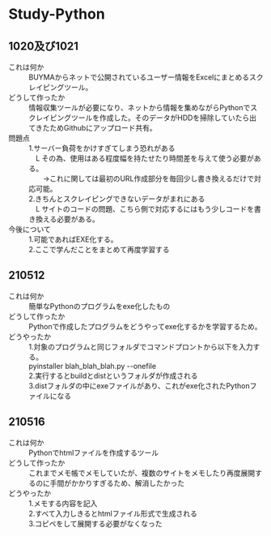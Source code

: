 # Study-Python

## 1020及び1021
<dl>
    <dt>これは何か</dt>
    <dd>BUYMAからネットで公開されているユーザー情報をExcelにまとめるスクレイピングツール。</dd>
    <dt>どうして作ったか</dt>
    <dd>情報収集ツールが必要になり、ネットから情報を集めながらPythonでスクレイピングツールを作成した。そのデータがHDDを掃除していたら出てきたためGithubにアップロード共有。</dd>
    <dt>問題点</dt>
    <dd>1.サーバー負荷をかけすぎてしまう恐れがある<br>　L その為、使用はある程度幅を持たせたり時間差を与えて使う必要がある。<br>　　→これに関しては最初のURL作成部分を毎回少し書き換えるだけで対応可能。</dd>
    <dd>2.きちんとスクレイピングできないデータがまれにある<br>　L サイトのコードの問題、こちら側で対応するにはもう少しコードを書き換える必要がある。</dd>
    <dt>今後について</dt>
    <dd>1.可能であればEXE化する。</dd>
    <dd>2.ここで学んだことをまとめて再度学習する</dd>
</dl>


## 210512
<dl>
    <dt>これは何か</dt>
    <dd>簡単なPythonのプログラムをexe化したもの</dd>
    <dt>どうして作ったか</dt>
    <dd>Pythonで作成したプログラムをどうやってexe化するかを学習するため。</dd>
    <dt>どうやったか</dt>
    <dd>1.対象のプログラムと同じフォルダでコマンドプロントから以下を入力する。<br>pyinstaller blah_blah_blah.py --onefile</dd>
    <dd>2.実行するとbuildとdistというフォルダが作成される</dd>
    <dd>3.distフォルダの中にexeファイルがあり、これがexe化されたPythonファイルになる</dd>
</dl>


## 210516
<dl>
    <dt>これは何か</dt>
    <dd>Pythonでhtmlファイルを作成するツール</dd>
    <dt>どうして作ったか</dt>
    <dd>これまでメモ帳でメモしていたが、複数のサイトをメモしたり再度展開するのに手間がかかりすぎるため、解消したかった</dd>
    <dt>どうやったか</dt>
    <dd>1.メモする内容を記入</dd>
    <dd>2.すべて入力しきるとhtmlファイル形式で生成される</dd>
    <dd>3.コピペをして展開する必要がなくなった</dd>
</dl>
